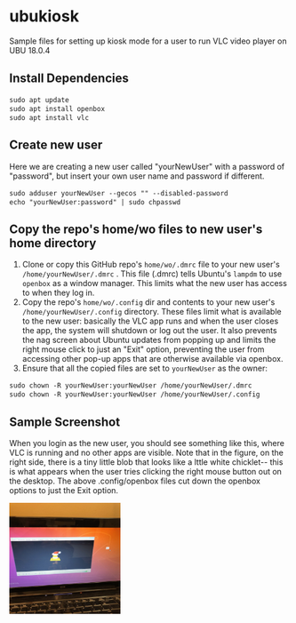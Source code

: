 # ubukiosk
Sample files for setting up kiosk mode for a user to run VLC video player on UBU 18.0.4

## Install Dependencies
```
sudo apt update
sudo apt install openbox
sudo apt install vlc
```

## Create new user
Here we are creating a new user called "yourNewUser" with a password of "password", but insert your own user name and password if different.
```
sudo adduser yourNewUser --gecos "" --disabled-password
echo "yourNewUser:password" | sudo chpasswd
```
## Copy the repo's home/wo files to new user's home directory
1. Clone or copy this GitHub repo's `home/wo/.dmrc` file to your new user's `/home/yourNewUser/.dmrc` .  This file (.dmrc) tells Ubuntu's `lampdm` to use `openbox` as a window manager.  This limits what the new user has access to when they log in.
2. Copy the repo's `home/wo/.config` dir and contents to your new user's `/home/yourNewUser/.config` directory.  These files limit what is available to the new user: basically the VLC app runs and when the user closes the app, the system will shutdown or log out the user.  It also prevents the nag screen about Ubuntu updates from popping up and limits the right mouse click to just an "Exit" option, preventing the user from accessing other pop-up apps that are otherwise available via openbox.
3. Ensure that all the copied files are set to `yourNewUser` as the owner:

```
sudo chown -R yourNewUser:yourNewUser /home/yourNewUser/.dmrc
sudo chown -R yourNewUser:yourNewUser /home/yourNewUser/.config
```
## Sample Screenshot
When you login as the new user, you should see something like this, where VLC is running and no other apps are  visible.  Note that in the figure, on the right side, there is a tiny little blob that looks like a lttle white chicklet-- this is what appears when the user tries clicking the right mouse button out on the desktop.  The above .config/openbox files cut down the openbox options to just the Exit option.

<img src="./smple_kiosk.jpg" width="200" height="200">
